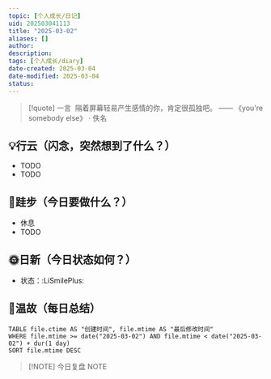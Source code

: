 ```yaml
---
topic: [个人成长/日记]
uid: 202503041113
title: "2025-03-02"
aliases: []
author: 
description: 
tags: [个人成长/diary]
date-created: 2025-03-04
date-modified: 2025-03-04
status: 
---
```


> [!quote] 一言
>  隔着屏幕轻易产生感情的你，肯定很孤独吧。 —— 《you're somebody else》 · 佚名

## 💡行云（闪念，突然想到了什么？）

- TODO
- TODO

## 🦶跬步（今日要做什么？）

- 休息
- TODO

## 🌞日新（今日状态如何？）

- 状态：:LiSmilePlus:

## 🌙温故（每日总结）

```dataview
TABLE file.ctime AS "创建时间", file.mtime AS "最后修改时间"
WHERE file.mtime >= date("2025-03-02") AND file.mtime < date("2025-03-02") + dur(1 day)
SORT file.mtime DESC
```

> [!NOTE] 今日复盘
> NOTE
